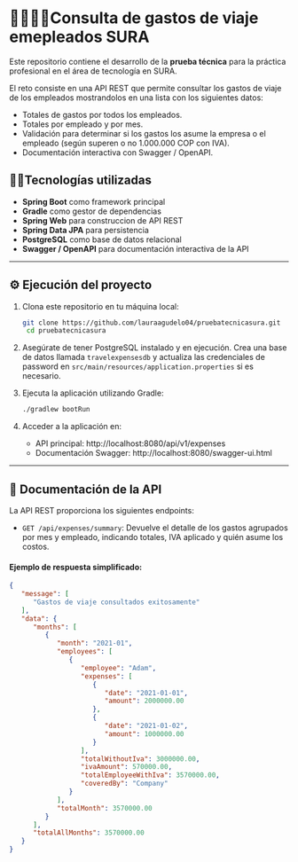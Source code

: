# 👩🏻‍💻💵Consulta de gastos de viaje emepleados SURA
Este repositorio contiene el desarrollo de la **prueba técnica** para la práctica profesional en el área de tecnología en SURA.  

El reto consiste en una API REST que permite consultar los gastos de viaje de los empleados mostrandolos en una lista con los siguientes datos:

- Totales de gastos por todos los empleados.
- Totales por empleado y por mes.
- Validación para determinar si los gastos los asume la empresa o el empleado (según superen o no 1.000.000 COP con IVA).
- Documentación interactiva con Swagger / OpenAPI. 

## 🚀🌟Tecnologías utilizadas
- **Spring Boot** como framework principal
- **Gradle** como gestor de dependencias
- **Spring Web** para construccion de API REST
- **Spring Data JPA** para persistencia
- **PostgreSQL** como base de datos relacional
- **Swagger / OpenAPI** para documentación interactiva de la API

---

## ⚙️ Ejecución del proyecto
1. Clona este repositorio en tu máquina local:
   ```bash
   git clone https://github.com/lauraagudelo04/pruebatecnicasura.git
    cd pruebatecnicasura
    ```
2. Asegúrate de tener PostgreSQL instalado y en ejecución. Crea una base de datos llamada `travelexpensesdb` y actualiza las credenciales de password en `src/main/resources/application.properties` si es necesario.


3. Ejecuta la aplicación utilizando Gradle:
   ```bash
   ./gradlew bootRun
   ```
   
4. Acceder a la aplicación en:

   - API principal: http://localhost:8080/api/v1/expenses
   - Documentación Swagger: http://localhost:8080/swagger-ui.html

---
## 📄 Documentación de la API
La API REST proporciona los siguientes endpoints:
- `GET /api/expenses/summary`: Devuelve el detalle de los gastos agrupados por mes y empleado, indicando totales, IVA aplicado y quién asume los costos.
  
#### Ejemplo de respuesta simplificado:
```json
{
   "message": [
      "Gastos de viaje consultados exitosamente"
   ],
   "data": {
      "months": [
         {
            "month": "2021-01",
            "employees": [
               {
                  "employee": "Adam",
                  "expenses": [
                     {
                        "date": "2021-01-01",
                        "amount": 2000000.00
                     },
                     {
                        "date": "2021-01-02",
                        "amount": 1000000.00
                     }
                  ],
                  "totalWithoutIva": 3000000.00,
                  "ivaAmount": 570000.00,
                  "totalEmployeeWithIva": 3570000.00,
                  "coveredBy": "Company"
               }
            ],
            "totalMonth": 3570000.00
         }
      ],
      "totalAllMonths": 3570000.00
   }
}

```

